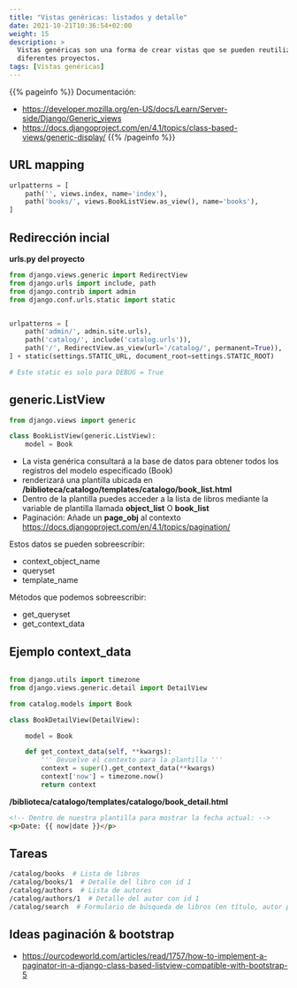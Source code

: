 ```yaml
---
title: "Vistas genéricas: listados y detalle"
date: 2021-10-21T10:36:54+02:00
weight: 15
description: >
  Vistas genéricas son una forma de crear vistas que se pueden reutilizar en
  diferentes proyectos.
tags: [Vistas genéricas]
---
```


{{% pageinfo %}}
Documentación: 
* https://developer.mozilla.org/en-US/docs/Learn/Server-side/Django/Generic_views
* https://docs.djangoproject.com/en/4.1/topics/class-based-views/generic-display/
{{% /pageinfo %}}


## URL mapping

```python
urlpatterns = [
    path('', views.index, name='index'),
    path('books/', views.BookListView.as_view(), name='books'),
]
```

## Redirección incial
**urls.py del proyecto**
```python
from django.views.generic import RedirectView
from django.urls import include, path
from django.contrib import admin
from django.conf.urls.static import static


urlpatterns = [
    path('admin/', admin.site.urls),
    path('catalog/', include('catalog.urls')),
    path('/', RedirectView.as_view(url='/catalog/', permanent=True)),
] + static(settings.STATIC_URL, document_root=settings.STATIC_ROOT)

# Este static es solo para DEBUG = True
```

## generic.ListView

```python
from django.views import generic

class BookListView(generic.ListView):
    model = Book
```

* La vista genérica consultará a la base de datos para obtener todos los registros del modelo especificado (Book)
* renderizará una plantilla ubicada en **/biblioteca/catalogo/templates/catalogo/book_list.html**
* Dentro de la plantilla puedes acceder a la lista de libros mediante la variable de plantilla llamada **object_list** O **book_list**
* Paginación: Añade un **page_obj** al contexto https://docs.djangoproject.com/en/4.1/topics/pagination/ 

Estos datos se pueden sobreescribir: 
* context_object_name
* queryset
* template_name

Métodos que podemos sobreescribir:
* get_queryset
* get_context_data

## Ejemplo context_data

```python

from django.utils import timezone
from django.views.generic.detail import DetailView

from catalog.models import Book

class BookDetailView(DetailView):

    model = Book

    def get_context_data(self, **kwargs):
        ''' Devuelve el contexto para la plantilla '''
        context = super().get_context_data(**kwargs)
        context['now'] = timezone.now()
        return context
```
**/biblioteca/catalogo/templates/catalogo/book_detail.html**

```html
<!-- Dentro de nuestra plantilla para mostrar la fecha actual: -->
<p>Date: {{ now|date }}</p>
```

## Tareas

```sh
/catalog/books  # Lista de libros
/catalog/books/1  # Detalle del libro con id 1
/catalog/authors  # Lista de autores
/catalog/authors/1  # Detalle del autor con id 1
/catalog/search  # Formulario de búsqueda de libros (en título, autor por lo menos)
```

## Ideas paginación & bootstrap
* https://ourcodeworld.com/articles/read/1757/how-to-implement-a-paginator-in-a-django-class-based-listview-compatible-with-bootstrap-5
